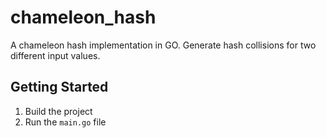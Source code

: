 # chameleon_hash
A chameleon hash implementation in GO.
Generate hash collisions for two different input values.

## Getting Started
1. Build the project
1. Run the `main.go` file
